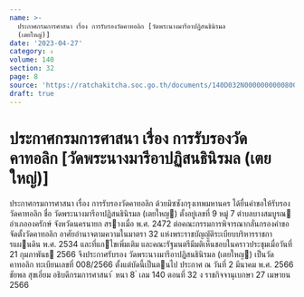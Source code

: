 ```yaml
---
name: >-
  ประกาศกรมการศาสนา เรื่อง การรับรองวัดคาทอลิก [วัดพระนางมารีอาปฏิสนธินิรมล
  (เตยใหญ่)]
date: '2023-04-27'
category: ง
volume: 140
section: 32
page: 8
source: 'https://ratchakitcha.soc.go.th/documents/140D032N0000000000800.pdf'
draft: true
---
```


# ประกาศกรมการศาสนา เรื่อง การรับรองวัดคาทอลิก [วัดพระนางมารีอาปฏิสนธินิรมล (เตยใหญ่)]

ประกาศกรมการศาสนา เรื่อง การรับรองวัดคาทอลิก ด้วยมิซซังกรุงเทพมหานคร ได้ยื่นคําขอให้รับรองวัดคาทอลิก ชื่อ วัดพระนางมารีอาปฏิสนธินิรมล (เตยใหญ) ตั้งอยู่เลขที่ 9 หมู่ 7 ตําบลบางสมบูรณ อําเภอองครักษ์ จังหวัดนครนายก สรางเมื่อ พ.ศ. 2472 ต่อคณะกรรมการพิจารณากลั่นกรองคําขอจัดตั้งวัดคาทอลิก อาศัยอํานาจตามความในมาตรา 32 แห่งพระราชบัญญัติระเบียบบริหารราชการแผนดิน พ.ศ. 2534 และที่แกไขเพิ่มเติม และคณะรัฐมนตรีมีมติเห็นชอบในคราวประชุมเมื่อวันที่ 21 กุมภาพันธ 2566 จึงประกาศรับรอง วัดพระนางมารีอาปฏิสนธินิรมล (เตยใหญ) เป็นวัดคาทอลิก ทะเบียนเลขที่ 008/2566 ตั้งแต่บัดนี้เป็นตนไป ประกาศ ณ วันที่ 2 มีนาคม พ.ศ. 2566 ชัยพล สุขเอี่ยม อธิบดีกรมการศาสนา ้ หนา 8 ่ เลม 140 ตอนที่ 32 ง ราชกิจจานุเบกษา 27 เมษายน 2566
